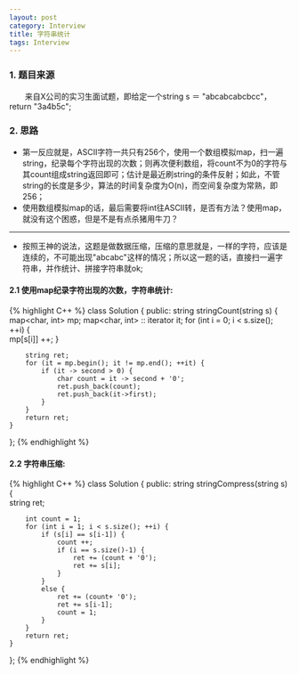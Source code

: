 ```yaml
---
layout: post
category: Interview
title: 字符串统计
tags: Interview
---
```


### 1. 题目来源
&emsp;&emsp;来自X公司的实习生面试题，即给定一个string s ＝ "abcabcabcbcc"，return "3a4b5c";

<!--more-->

### 2. 思路
* 第一反应就是，ASCII字符一共只有256个，使用一个数组模拟map，扫一遍string，纪录每个字符出现的次数；则再次便利数组，将count不为0的字符与其count组成string返回即可；估计是最近刷string的条件反射；如此，不管string的长度是多少，算法的时间复杂度为O(n)，而空间复杂度为常熟，即256；
* 使用数组模拟map的话，最后需要将int往ASCII转，是否有方法？使用map，就没有这个困惑，但是不是有点杀猪用牛刀？
***
* 按照王神的说法，这题是做数据压缩，压缩的意思就是，一样的字符，应该是连续的，不可能出现"abcabc"这样的情况；所以这一题的话，直接扫一遍字符串，并作统计、拼接字符串就ok;

#### 2.1 使用map纪录字符出现的次数，字符串统计:
{% highlight C++ %}
class Solution {
public:
   string stringCount(string s)
	{
    	map<char, int> mp;
    	map<char, int> :: iterator it;
    	for (int i = 0; i < s.size(); ++i) {                                                                                          
        	mp[s[i]] ++;
    	}

    	string ret;
    	for (it = mp.begin(); it != mp.end(); ++it) {
        	if (it -> second > 0) {
            	char count = it -> second + '0';
            	ret.push_back(count);
            	ret.push_back(it->first);
        	}
    	}
    	return ret;
	}
};
{% endhighlight %}

#### 2.2 字符串压缩:
{% highlight C++ %}
class Solution {
public:
    string stringCompress(string s)
	{           
    	string ret;
    
    	int count = 1;
    	for (int i = 1; i < s.size(); ++i) {
        	if (s[i] == s[i-1]) {
            	count ++;
            	if (i == s.size()-1) {
                	ret += (count + '0');                                                                                             
                	ret += s[i];
            	}
       		}
        	else {
            	ret += (count+ '0');
            	ret += s[i-1];
            	count = 1;
        	}
    	}
    	return ret;
	}
};
{% endhighlight %}
